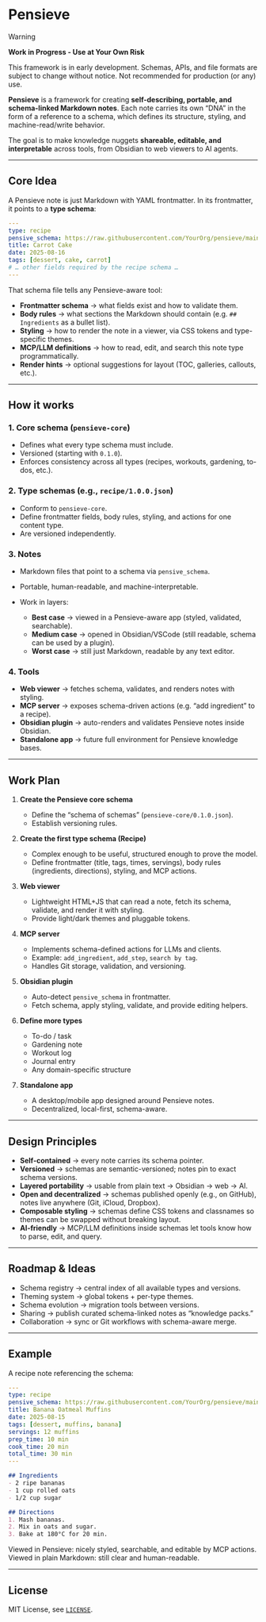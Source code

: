 # Pensieve

> [!WARNING]
> **Work in Progress - Use at Your Own Risk**
> 
> This framework is in early development. Schemas, APIs, and file formats are subject to change without notice. Not recommended for production (or any) use.


**Pensieve** is a framework for creating **self-describing, portable, and schema-linked Markdown notes**.
Each note carries its own “DNA” in the form of a reference to a schema, which defines its structure, styling, and machine-read/write behavior.

The goal is to make knowledge nuggets **shareable, editable, and interpretable** across tools, from Obsidian to web viewers to AI agents.

---

## Core Idea

A Pensieve note is just Markdown with YAML frontmatter.
In its frontmatter, it points to a **type schema**:

```yaml
---
type: recipe
pensive_schema: https://raw.githubusercontent.com/YourOrg/pensieve/main/schema/recipe/1.0.0.json
title: Carrot Cake
date: 2025-08-16
tags: [dessert, cake, carrot]
# … other fields required by the recipe schema …
---
```

That schema file tells any Pensieve-aware tool:

* **Frontmatter schema** → what fields exist and how to validate them.
* **Body rules** → what sections the Markdown should contain (e.g. `## Ingredients` as a bullet list).
* **Styling** → how to render the note in a viewer, via CSS tokens and type-specific themes.
* **MCP/LLM definitions** → how to read, edit, and search this note type programmatically.
* **Render hints** → optional suggestions for layout (TOC, galleries, callouts, etc.).

---

## How it works

### 1. Core schema (`pensieve-core`)

* Defines what every type schema must include.
* Versioned (starting with `0.1.0`).
* Enforces consistency across all types (recipes, workouts, gardening, to-dos, etc.).

### 2. Type schemas (e.g., `recipe/1.0.0.json`)

* Conform to `pensieve-core`.
* Define frontmatter fields, body rules, styling, and actions for one content type.
* Are versioned independently.

### 3. Notes

* Markdown files that point to a schema via `pensive_schema`.
* Portable, human-readable, and machine-interpretable.
* Work in layers:

  * **Best case** → viewed in a Pensieve-aware app (styled, validated, searchable).
  * **Medium case** → opened in Obsidian/VSCode (still readable, schema can be used by a plugin).
  * **Worst case** → still just Markdown, readable by any text editor.

### 4. Tools

* **Web viewer** → fetches schema, validates, and renders notes with styling.
* **MCP server** → exposes schema-driven actions (e.g. “add ingredient” to a recipe).
* **Obsidian plugin** → auto-renders and validates Pensieve notes inside Obsidian.
* **Standalone app** → future full environment for Pensieve knowledge bases.

---

## Work Plan

1. **Create the Pensieve core schema**

   * Define the “schema of schemas” (`pensieve-core/0.1.0.json`).
   * Establish versioning rules.

2. **Create the first type schema (Recipe)**

   * Complex enough to be useful, structured enough to prove the model.
   * Define frontmatter (title, tags, times, servings), body rules (ingredients, directions), styling, and MCP actions.

3. **Web viewer**

   * Lightweight HTML+JS that can read a note, fetch its schema, validate, and render it with styling.
   * Provide light/dark themes and pluggable tokens.

4. **MCP server**

   * Implements schema-defined actions for LLMs and clients.
   * Example: `add_ingredient`, `add_step`, `search by tag`.
   * Handles Git storage, validation, and versioning.

5. **Obsidian plugin**

   * Auto-detect `pensive_schema` in frontmatter.
   * Fetch schema, apply styling, validate, and provide editing helpers.

6. **Define more types**

   * To-do / task
   * Gardening note
   * Workout log
   * Journal entry
   * Any domain-specific structure

7. **Standalone app**

   * A desktop/mobile app designed around Pensieve notes.
   * Decentralized, local-first, schema-aware.

---

## Design Principles

* **Self-contained** → every note carries its schema pointer.
* **Versioned** → schemas are semantic-versioned; notes pin to exact schema versions.
* **Layered portability** → usable from plain text → Obsidian → web → AI.
* **Open and decentralized** → schemas published openly (e.g., on GitHub), notes live anywhere (Git, iCloud, Dropbox).
* **Composable styling** → schemas define CSS tokens and classnames so themes can be swapped without breaking layout.
* **AI-friendly** → MCP/LLM definitions inside schemas let tools know how to parse, edit, and query.

---

## Roadmap & Ideas

* Schema registry → central index of all available types and versions.
* Theming system → global tokens + per-type themes.
* Schema evolution → migration tools between versions.
* Sharing → publish curated schema-linked notes as “knowledge packs.”
* Collaboration → sync or Git workflows with schema-aware merge.

---

## Example

A recipe note referencing the schema:

```yaml
---
type: recipe
pensive_schema: https://raw.githubusercontent.com/YourOrg/pensieve/main/schema/recipe/1.0.0.json
title: Banana Oatmeal Muffins
date: 2025-08-15
tags: [dessert, muffins, banana]
servings: 12 muffins
prep_time: 10 min
cook_time: 20 min
total_time: 30 min
---
```

```markdown
## Ingredients
- 2 ripe bananas
- 1 cup rolled oats
- 1/2 cup sugar

## Directions
1. Mash bananas.
2. Mix in oats and sugar.
3. Bake at 180°C for 20 min.
```

Viewed in Pensieve: nicely styled, searchable, and editable by MCP actions.
Viewed in plain Markdown: still clear and human-readable.

---

## License

MIT License, see [`LICENSE`](./LICENSE).
